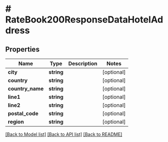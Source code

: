 # # RateBook200ResponseDataHotelAddress

## Properties

Name | Type | Description | Notes
------------ | ------------- | ------------- | -------------
**city** | **string** |  | [optional]
**country** | **string** |  | [optional]
**country_name** | **string** |  | [optional]
**line1** | **string** |  | [optional]
**line2** | **string** |  | [optional]
**postal_code** | **string** |  | [optional]
**region** | **string** |  | [optional]

[[Back to Model list]](../../README.md#models) [[Back to API list]](../../README.md#endpoints) [[Back to README]](../../README.md)
